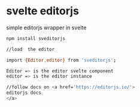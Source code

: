 
# svelte editorjs

simple editorjs wrapper in svelte

```bash
npm install sveditorjs

//load  the editor

import {Editor,editor} from 'sveditorjs';

Editor => is the editor svelte component
editor => is the editor instance

//follow docs on <a href='https://editorjs.io/'>
editorjs docs
</a>

```

